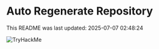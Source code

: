 # Auto Regenerate Repository

This README was last updated: 2025-07-07 02:48:24

 ![TryHackMe](https://tryhackme.com/badge/533634)